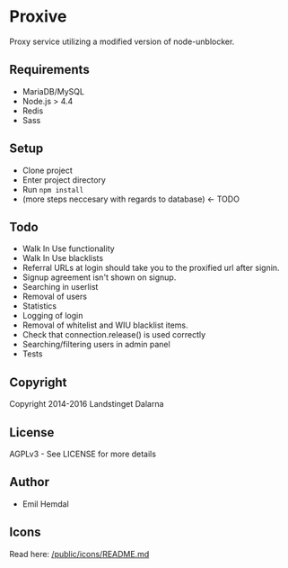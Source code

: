 # Proxive

Proxy service utilizing a modified version of node-unblocker.

## Requirements

* MariaDB/MySQL
* Node.js > 4.4
* Redis
* Sass

## Setup

* Clone project
* Enter project directory
* Run `npm install`
* (more steps neccesary with regards to database) <- TODO

## Todo

* Walk In Use functionality
* Walk In Use blacklists
* Referral URLs at login should take you to the proxified url after signin.
* Signup agreement isn't shown on signup.
* Searching in userlist
* Removal of users
* Statistics
* Logging of login
* Removal of whitelist and WIU blacklist items.
* Check that connection.release() is used correctly
* Searching/filtering users in admin panel
* Tests

## Copyright
Copyright 2014-2016 Landstinget Dalarna

## License
AGPLv3 - See LICENSE for more details

## Author

* Emil Hemdal

## Icons
Read here: [/public/icons/README.md](/public/icons/README.md)
